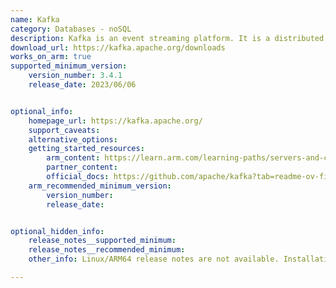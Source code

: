 ```yaml
---
name: Kafka
category: Databases - noSQL
description: Kafka is an event streaming platform. It is a distributed system consisting of servers and clients that communicate via a high-performance TCP network protocol.
download_url: https://kafka.apache.org/downloads
works_on_arm: true
supported_minimum_version:
    version_number: 3.4.1
    release_date: 2023/06/06


optional_info:
    homepage_url: https://kafka.apache.org/
    support_caveats:
    alternative_options:
    getting_started_resources:
        arm_content: https://learn.arm.com/learning-paths/servers-and-cloud-computing/kafka/
        partner_content:
        official_docs: https://github.com/apache/kafka?tab=readme-ov-file#apache-kafka
    arm_recommended_minimum_version:
        version_number:
        release_date:


optional_hidden_info:
    release_notes__supported_minimum:
    release_notes__recommended_minimum:
    other_info: Linux/ARM64 release notes are not available. Installation and testing are done using released source code tar.

---
```

